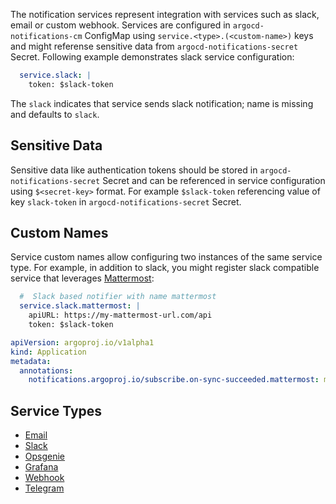 The notification services represent integration with services such as slack, email or custom webhook. Services are configured in `argocd-notifications-cm` ConfigMap
using `service.<type>.(<custom-name>)` keys and might referense sensitive data from `argocd-notifications-secret` Secret. Following example demonstrates slack
service configuration:

```yaml
  service.slack: |
    token: $slack-token
```


The `slack` indicates that service sends slack notification; name is missing and defaults to `slack`.

## Sensitive Data

Sensitive data like authentication tokens should be stored in `argocd-notifications-secret` Secret and can be referenced in
service configuration using `$<secret-key>` format. For example `$slack-token` referencing value of key `slack-token` in
`argocd-notifications-secret` Secret.

## Custom Names

Service custom names allow configuring two instances of the same service type. For example, in addition to slack, you might register slack compatible service
that leverages [Mattermost](https://mattermost.com/):

```yaml
  #  Slack based notifier with name mattermost
  service.slack.mattermost: |
    apiURL: https://my-mattermost-url.com/api
    token: $slack-token
```

```yaml
apiVersion: argoproj.io/v1alpha1
kind: Application
metadata:
  annotations:
    notifications.argoproj.io/subscribe.on-sync-succeeded.mattermost: my-channel
```

## Service Types

* [Email](./email.md)
* [Slack](./slack.md)
* [Opsgenie](./opsgenie.md)
* [Grafana](./grafana.md)
* [Webhook](./webhook.md)
* [Telegram](./telegram.md)
